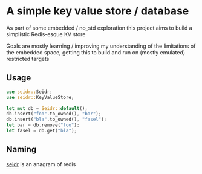 # A simple key value store / database

As part of some embedded / no_std exploration this project aims to build a simplistic Redis-esque KV store

Goals are mostly learning / improving my understanding of the limitations of the embedded space, getting this to build and run on (mostly emulated) restricted targets

## Usage

```rust
use seidr::Seidr;
use seidr::KeyValueStore;

let mut db = Seidr::default();
db.insert("foo".to_owned(), "bar");
db.insert("bla".to_owned(), "fasel");
let bar = db.remove("foo");
let fasel = db.get("bla");
```

## Naming
[seidr](https://en.wikipedia.org/wiki/Sei%C3%B0r) is an anagram of redis
